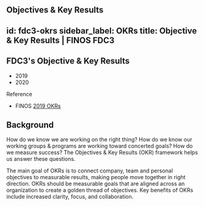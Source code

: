 Objectives & Key Results
---
id: fdc3-okrs
sidebar_label: OKRs
title: Objective & Key Results | FINOS FDC3
---

## FDC3's Objective & Key Results

* 2019
* 2020

Reference
* FINOS [2019 OKRs](https://finosfoundation.atlassian.net/wiki/spaces/FINOS/overview?preview=/90439791/1160970267/2019%20FINOS%20OKRs.pdf)

## Background

How do we know we are working on the right thing? How do we know our working groups & programs are working toward concerted goals? How do we measure success? The Objectives & Key Results (OKR) framework helps us answer these questions. 

The main goal of OKRs is to connect company, team and personal objectives to measurable results, making people move together in right direction. OKRs should be measurable goals that are aligned across an organization to create a golden thread of objectives. Key benefits of OKRs include increased clarity, focus, and collaboration. 
